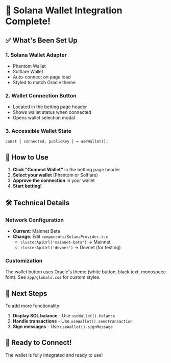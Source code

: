 # 🔐 Solana Wallet Integration Complete!

## ✅ What's Been Set Up

### 1. **Solana Wallet Adapter**
- Phantom Wallet
- Solflare Wallet
- Auto-connect on page load
- Styled to match Oracle theme

### 2. **Wallet Connection Button**
- Located in the betting page header
- Shows wallet status when connected
- Opens wallet selection modal

### 3. **Accessible Wallet State**
```tsx
const { connected, publicKey } = useWallet();
```

## 🎯 How to Use

1. **Click "Connect Wallet"** in the betting page header
2. **Select your wallet** (Phantom or Solflare)
3. **Approve the connection** in your wallet
4. **Start betting!**

## 🛠️ Technical Details

### Network Configuration
- **Current**: Mainnet Beta
- **Change**: Edit `components/SolanaProvider.tsx`
  - `clusterApiUrl('mainnet-beta')` → Mainnet
  - `clusterApiUrl('devnet')` → Devnet (for testing)

### Customization
The wallet button uses Oracle's theme (white button, black text, monospace font). See `app/globals.css` for custom styles.

## 📝 Next Steps

To add more functionality:
1. **Display SOL balance** - Use `useWallet().balance`
2. **Handle transactions** - Use `useWallet().sendTransaction`
3. **Sign messages** - Use `useWallet().signMessage`

## 🎉 Ready to Connect!

The wallet is fully integrated and ready to use!


